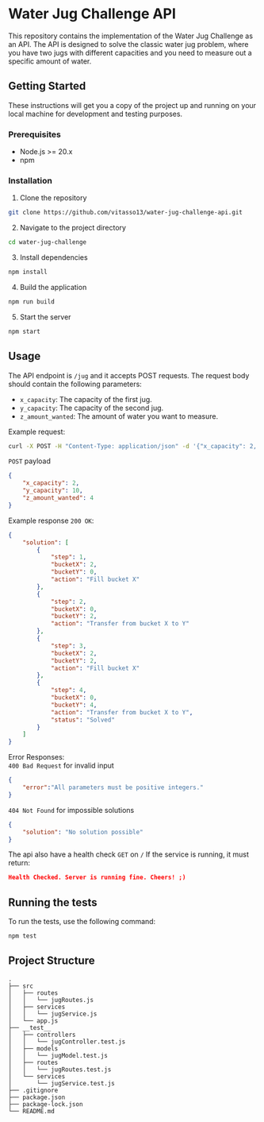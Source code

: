 # Water Jug Challenge API

This repository contains the implementation of the Water Jug Challenge as an API. The API is designed to solve the classic water jug problem, where you have two jugs with different capacities and you need to measure out a specific amount of water.

## Getting Started

These instructions will get you a copy of the project up and running on your local machine for development and testing purposes.

### Prerequisites

- Node.js >= 20.x
- npm

### Installation

1. Clone the repository
```bash
git clone https://github.com/vitasso13/water-jug-challenge-api.git
```
2. Navigate to the project directory
```bash
cd water-jug-challenge
```
3. Install dependencies
```bash
npm install
```
4. Build the application
```bash
npm run build
```
5. Start the server
```bash
npm start
```

## Usage

The API endpoint is `/jug` and it accepts POST requests. The request body should contain the following parameters:

- `x_capacity`: The capacity of the first jug.
- `y_capacity`: The capacity of the second jug.
- `z_amount_wanted`: The amount of water you want to measure.

Example request:

```bash
curl -X POST -H "Content-Type: application/json" -d '{"x_capacity": 2, "y_capacity": 10, "z_amount_wanted": 4}' http://localhost:3000/jug
```
`POST` payload
```json
{
    "x_capacity": 2,
    "y_capacity": 10,
    "z_amount_wanted": 4
}
```
Example response `200 OK`: 
```json
{
    "solution": [
        {
            "step": 1,
            "bucketX": 2,
            "bucketY": 0,
            "action": "Fill bucket X"
        },
        {
            "step": 2,
            "bucketX": 0,
            "bucketY": 2,
            "action": "Transfer from bucket X to Y"
        },
        {
            "step": 3,
            "bucketX": 2,
            "bucketY": 2,
            "action": "Fill bucket X"
        },
        {
            "step": 4,
            "bucketX": 0,
            "bucketY": 4,
            "action": "Transfer from bucket X to Y",
            "status": "Solved"
        }
    ]
}

```
Error Responses: \
`400 Bad Request` for invalid input
```json
{
    "error":"All parameters must be positive integers."
}
```
`404 Not Found` for impossible solutions
```json
{
    "solution": "No solution possible"
}
```
The api also have a health check `GET` on `/`
If the service is running, it must return: 
```json
Health Checked. Server is running fine. Cheers! ;)
```
## Running the tests

To run the tests, use the following command:

```bash
npm test
```

## Project Structure
```folder
.
├── src
│   ├── routes
│   │   └── jugRoutes.js
│   ├── services
│   │   └── jugService.js
│   └── app.js
├── __test__
│   ├── controllers
│   │   └── jugController.test.js
│   ├── models
│   │   └── jugModel.test.js
│   ├── routes
│   │   └── jugRoutes.test.js
│   └── services
│       └── jugService.test.js
├── .gitignore
├── package.json
├── package-lock.json
└── README.md
```